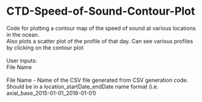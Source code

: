 # CTD-Speed-of-Sound-Contour-Plot

Code for plotting a contour map of the speed of sound at various locations in the ocean. <br />
Also plots a scatter plot of the profile of that day. Can see various profiles by clicking on the contour plot<br />
<br />
User inputs: <br />
File Name<br />
<br />
File Name - Name of the CSV file generated from CSV generation code. Should be in a location_startDate_endDate name format (i.e. axial_base_2015-01-01_2016-01-01)<br />
<br />

